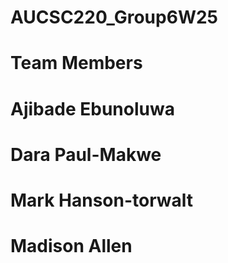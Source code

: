 # AUCSC220_Group6W25

# Team Members
# Ajibade Ebunoluwa
# Dara Paul-Makwe
# Mark Hanson-torwalt
# Madison Allen
